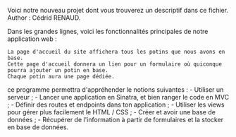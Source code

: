 Voici notre nouveau projet dont vous trouverez un descriptif dans ce fichier.
Author : Cédrid RENAUD.

Dans les grandes lignes, voici les fonctionnalités principales de notre application web :

    La page d'accueil du site affichera tous les potins que nous avons en base.
    Cette page d'accueil donnera un lien pour un formulaire où quiconque pourra ajouter un potin en base.
    Chaque potin aura une page dédiée.

ce programme permettra d'appréhender le notions suivantes :
    -    Utiliser un serveur ;
    -    Lancer une application en Sinatra, et bien ranger le code en MVC ;
    -    Définir des routes et endpoints dans ton application ;
    -    Utiliser les views pour gérer plus facilement le HTML / CSS ;
    -    Créer et avoir une base de données ;
    -    Récupérer de l'information à partir de formulaires et la stocker en base de données.
